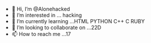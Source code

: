 - 👋 Hi, I’m @Alonehacked
- 👀 I’m interested in ... hacking
- 🌱 I’m currently learning ...HTML PYTHON C++ C RUBY 
- 💞️ I’m looking to collaborate on ...22D
- 📫 How to reach me ...17


<!---
Alonehacked/Alonehacked is a ✨ special ✨ repository because its `README.md` (this file) appears on your GitHub profile.
You can click the Preview link to take a look at your changes.
--->
